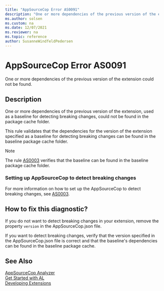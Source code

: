 ```yaml
---
title: "AppSourceCop Error AS0091"
description: "One or more dependencies of the previous version of the extension, used as a baseline for detecting breaking changes, could not be found in the package cache folder."
ms.author: solsen
ms.custom: na
ms.date: 12/07/2021
ms.reviewer: na
ms.topic: reference
author: SusanneWindfeldPedersen
---
```

[//]: # (START>DO_NOT_EDIT)
[//]: # (IMPORTANT:Do not edit any of the content between here and the END>DO_NOT_EDIT.)
[//]: # (Any modifications should be made in the .xml files in the ModernDev repo.)
# AppSourceCop Error AS0091
One or more dependencies of the previous version of the extension could not be found.

## Description
One or more dependencies of the previous version of the extension, used as a baseline for detecting breaking changes, could not be found in the package cache folder.

[//]: # (IMPORTANT: END>DO_NOT_EDIT)

This rule validates that the dependencies for the version of the extension specified as a baseline for detecting breaking changes can be found in the baseline package cache folder.

> [!NOTE]  
> The rule [AS0003](appsourcecop-as0003.md) verifies that the baseline can be found in the baseline package cache folder.

### Setting up AppSourceCop to detect breaking changes

For more information on how to set up the AppSourceCop to detect breaking changes, see [AS0003](appsourcecop-as0003.md).

## How to fix this diagnostic?

If you do not want to detect breaking changes in your extension, remove the property `version` in the AppSourceCop.json file.

If you want to detect breaking changes, verify that the version specified in the AppSourceCop.json file is correct and that the baseline's dependencies can be found in the baseline package cache.

## See Also  
[AppSourceCop Analyzer](appsourcecop.md)  
[Get Started with AL](../devenv-get-started.md)  
[Developing Extensions](../devenv-dev-overview.md)  
